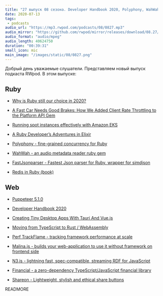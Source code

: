 ```yaml
---
title: "27 выпуск 08 сезона. Developer Handbook 2020, Polyphony, WahWah, Perf TrackFlame, Malina.js, N3.js, Shareon и прочее"
date: 2020-07-13
tags:
 - podcasts
audio_url: "https://mp3.rwpod.com/podcasts/08/0827.mp3"
audio_mirror: "https://github.com/rwpod/mirror/releases/download/08.27/0827.mp3"
audio_format: "audio/mpeg"
audio_length: 40624750
duration: "00:39:31"
small_icon: mic
main_image: "/images/static/08/0827.png"
---
```


Добрый день уважаемые слушатели. Представляем новый выпуск подкаста RWpod. В этом выпуске:

## Ruby

 - [Why is Ruby still our choice in 2020?](https://syndicode.com/2020/07/08/why-is-ruby-still-our-choice-in-2020-2/)
 - [A Fast Car Needs Good Brakes: How We Added Client Rate Throttling to the Platform API Gem](https://blog.heroku.com/rate-throttle-api-client)
 - [Running spot instances effectively with Amazon EKS](https://m.signalvnoise.com/running-spot-instances-effectively-with-amazon-eks/)
 - [A Ruby Developer’s Adventures in Elixir](https://medium.com/swlh/a-ruby-developers-adventures-in-elixir-515380986bc3)


 - [Polyphony - fine-grained concurrency for Ruby](https://digital-fabric.github.io/polyphony/)
 - [WahWah - an audio metadata reader ruby gem](https://github.com/aidewoode/wahwah)
 - [FastJsonparser - Fastest Json parser for Ruby, wrapper for simdjson](https://github.com/anilmaurya/fast_jsonparser)
 - [Redis in Ruby (book)](https://redis.pjam.me/)

## Web

 - [Puppeteer 5.1.0](https://github.com/puppeteer/puppeteer/releases/tag/v5.1.0)
 - [Developer Handbook 2020](https://github.com/apptension/developer-handbook)
 - [Creating Tiny Desktop Apps With Tauri And Vue.js](https://www.smashingmagazine.com/2020/07/tiny-desktop-apps-tauri-vuejs/)
 - [Moving from TypeScript to Rust / WebAssembly](https://nicolodavis.com/blog/typescript-to-rust/)


 - [Perf TrackFlame - tracking framework performance at scale](https://perf-track.web.app/)
 - [Malina.js - builds your web-application to use it without framework on frontend side](https://github.com/malinajs/malinajs)
 - [N3.js - lightning fast, spec-compatible, streaming RDF for JavaScript](https://github.com/rdfjs/N3.js)
 - [Financial - a zero-dependency TypeScript/JavaScript financial library](https://github.com/lmammino/financial)
 - [Shareon - Lightweight, stylish and ethical share buttons](https://shareon.js.org/)


READMORE
